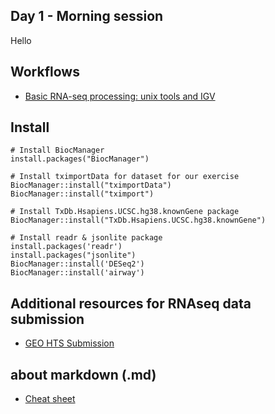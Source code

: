 ## Day 1 - Morning session

Hello

## Workflows

- [Basic RNA-seq processing: unix tools and IGV](http://bio.lundberg.gu.se/courses/vt13/rnaseq.html)


## Install
```{R}
# Install BiocManager
install.packages("BiocManager")

# Install tximportData for dataset for our exercise
BiocManager::install("tximportData")
BiocManager::install("tximport")

# Install TxDb.Hsapiens.UCSC.hg38.knownGene package
BiocManager::install("TxDb.Hsapiens.UCSC.hg38.knownGene")

# Install readr & jsonlite package
install.packages('readr')
install.packages("jsonlite")
BiocManager::install('DESeq2')
BiocManager::install('airway')
```

## Additional resources for RNAseq data submission

- [GEO HTS Submission](https://www.ncbi.nlm.nih.gov/geo/info/seq.html)

## about markdown (.md)
- [Cheat sheet](https://github.com/adam-p/markdown-here/wiki/Markdown-Cheatsheet)